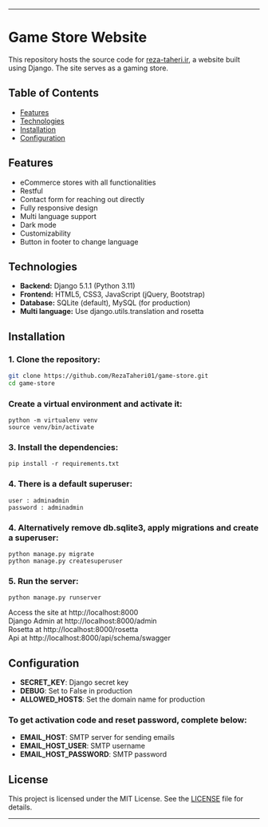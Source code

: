 * * *


# Game Store Website

This repository hosts the source code for [reza-taheri.ir](https://reza-taheri.ir), a website built using Django. The site serves as a gaming store.

## Table of Contents

- [Features](#features)
- [Technologies](#technologies)
- [Installation](#installation)
- [Configuration](#configuration)

## Features

- eCommerce stores with all functionalities
- Restful 
- Contact form for reaching out directly
- Fully responsive design
- Multi language support
- Dark mode
- Customizability
- Button in footer to change language

## Technologies

- **Backend:** Django 5.1.1 (Python 3.11)
- **Frontend:** HTML5, CSS3, JavaScript (jQuery, Bootstrap)
- **Database:** SQLite (default), MySQL (for production)
- **Multi language:** Use django.utils.translation and rosetta

## Installation

### 1. Clone the repository:

```bash
git clone https://github.com/RezaTaheri01/game-store.git
cd game-store
```

### Create a virtual environment and activate it:

```
python -m virtualenv venv
source venv/bin/activate
```

### 3. Install the dependencies:

```
pip install -r requirements.txt
```
### 4. There is a default superuser:

```
user : adminadmin
password : adminadmin
```

### 4. Alternatively remove db.sqlite3, apply migrations and create a superuser:

```
python manage.py migrate
python manage.py createsuperuser
```

### 5. Run the server:

```
python manage.py runserver
```

Access the site at http://localhost:8000<br>
Django Admin at http://localhost:8000/admin<br>
Rosetta at http://localhost:8000/rosetta<br>
Api at http://localhost:8000/api/schema/swagger<br>

## Configuration

- **SECRET_KEY**: Django secret key
- **DEBUG**: Set to False in production
- **ALLOWED_HOSTS**: Set the domain name for production
 ### To get activation code and reset password, complete below:
- **EMAIL_HOST**: SMTP server for sending emails
- **EMAIL_HOST_USER**: SMTP username
- **EMAIL_HOST_PASSWORD**: SMTP password

## License

This project is licensed under the MIT License. See the [LICENSE](https://github.com/RezaTaheri01/game-store/edit/main/LICENSE) file for details.


* * *

